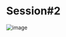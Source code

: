 # Session#2

![image](https://user-images.githubusercontent.com/68372094/162751344-823a4010-ab74-485d-936d-069bdc0b26ff.png)


